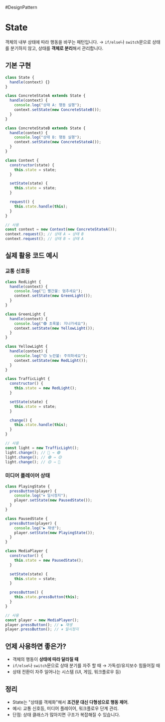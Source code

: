#DesignPattern 

# State

객체의 내부 상태에 따라 행동을 바꾸는 패턴입니다.
→ `if/else`나 `switch`문으로 상태를 분기하지 않고, 상태를 **객체로 분리**해서 관리합니다.

## 기본 구현

```js
class State {
  handle(context) {}
}

class ConcreteStateA extends State {
  handle(context) {
    console.log("상태 A: 행동 실행");
    context.setState(new ConcreteStateB());
  }
}

class ConcreteStateB extends State {
  handle(context) {
    console.log("상태 B: 행동 실행");
    context.setState(new ConcreteStateA());
  }
}

class Context {
  constructor(state) {
    this.state = state;
  }

  setState(state) {
    this.state = state;
  }

  request() {
    this.state.handle(this);
  }
}

// 사용
const context = new Context(new ConcreteStateA());
context.request(); // 상태 A → 상태 B
context.request(); // 상태 B → 상태 A
```

## 실제 활용 코드 예시

### 교통 신호등

```js
class RedLight {
  handle(context) {
    console.log("🔴 빨간불: 멈추세요");
    context.setState(new GreenLight());
  }
}

class GreenLight {
  handle(context) {
    console.log("🟢 초록불: 지나가세요");
    context.setState(new YellowLight());
  }
}

class YellowLight {
  handle(context) {
    console.log("🟡 노란불: 주의하세요");
    context.setState(new RedLight());
  }
}

class TrafficLight {
  constructor() {
    this.state = new RedLight();
  }

  setState(state) {
    this.state = state;
  }

  change() {
    this.state.handle(this);
  }
}

// 사용
const light = new TrafficLight();
light.change(); // 🔴 → 🟢
light.change(); // 🟢 → 🟡
light.change(); // 🟡 → 🔴
```

### 미디어 플레이어 상태

```js
class PlayingState {
  pressButton(player) {
    console.log("⏸ 일시정지");
    player.setState(new PausedState());
  }
}

class PausedState {
  pressButton(player) {
    console.log("▶ 재생");
    player.setState(new PlayingState());
  }
}

class MediaPlayer {
  constructor() {
    this.state = new PausedState();
  }

  setState(state) {
    this.state = state;
  }

  pressButton() {
    this.state.pressButton(this);
  }
}

// 사용
const player = new MediaPlayer();
player.pressButton(); // ▶ 재생
player.pressButton(); // ⏸ 일시정지
```

## 언제 사용하면 좋은가?

- 객체의 행동이 **상태에 따라 달라질 때**
- `if/else`나 `switch`문으로 상태 분기를 자주 할 때 → 가독성/유지보수 힘들어질 때
- 상태 전환이 자주 일어나는 시스템 (UI, 게임, 워크플로우 등)

## 정리

- State는 "상태를 객체화"해서 **조건문 대신 다형성으로 행동 제어**.
- 예시: 교통 신호등, 미디어 플레이어, 워크플로우 단계 관리.
- 단점: 상태 클래스가 많아지면 구조가 복잡해질 수 있습니다.
